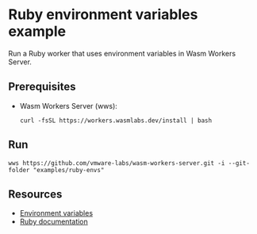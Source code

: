 # Ruby environment variables example

Run a Ruby worker that uses environment variables in Wasm Workers Server.

## Prerequisites

* Wasm Workers Server (wws):

  ```shell-session
  curl -fsSL https://workers.wasmlabs.dev/install | bash
  ```

## Run

```shell-session
wws https://github.com/vmware-labs/wasm-workers-server.git -i --git-folder "examples/ruby-envs"
```

## Resources

* [Environment variables](https://workers.wasmlabs.dev/docs/features/environment-variables)
* [Ruby documentation](https://workers.wasmlabs.dev/docs/languages/ruby)
